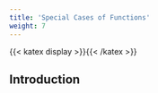 ```yaml
---
title: 'Special Cases of Functions'
weight: 7
---
```

{{< katex display >}}{{< /katex >}}

## Introduction